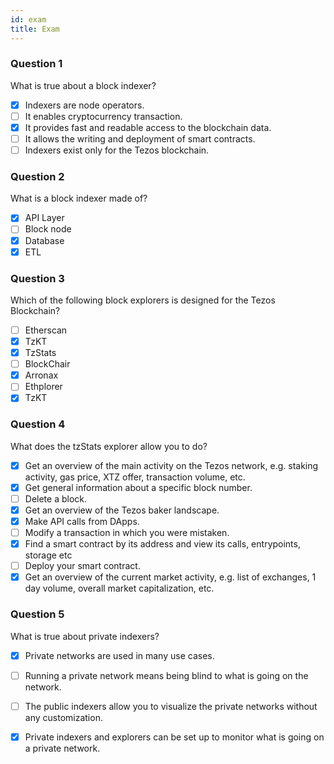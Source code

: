 ```yaml
---
id: exam
title: Exam
---
```


### Question 1

What is true about a block indexer?
- [x] Indexers are node operators.
- [ ] It enables cryptocurrency transaction.
- [x] It provides fast and readable access to the blockchain data.
- [ ] It allows the writing and deployment of smart contracts.
- [ ] Indexers exist only for the Tezos blockchain.

### Question 2

What is a block indexer made of?

- [x] API Layer
- [ ] Block node
- [x] Database
- [x] ETL

### Question 3

Which of the following block explorers is designed for the Tezos Blockchain?

- [ ] Etherscan
- [x] TzKT
- [x] TzStats
- [ ] BlockChair
- [x] Arronax
- [ ] Ethplorer
- [x] TzKT

### Question 4

What does the tzStats explorer allow you to do?

- [x] Get an overview of the main activity on the Tezos network, e.g. staking activity, gas price, XTZ offer, transaction volume, etc.
- [x] Get general information about a specific block number.
- [ ] Delete a block.
- [x] Get an overview of the Tezos baker landscape.
- [x] Make API calls from DApps.
- [ ] Modify a transaction in which you were mistaken.
- [x] Find a smart contract by its address and view its calls, entrypoints, storage etc
- [ ] Deploy your smart contract.
- [x] Get an overview of the current market activity, e.g. list of exchanges, 1 day volume, overall market capitalization, etc.

### Question 5

What is true about private indexers?

- [x] Private networks are used in many use cases.
- [ ] Running a private network means being blind to what is going on the network.
- [ ] The public indexers allow you to visualize the private networks without any customization.
- [x] Private indexers and explorers can be set up to monitor what is going on a private network.



